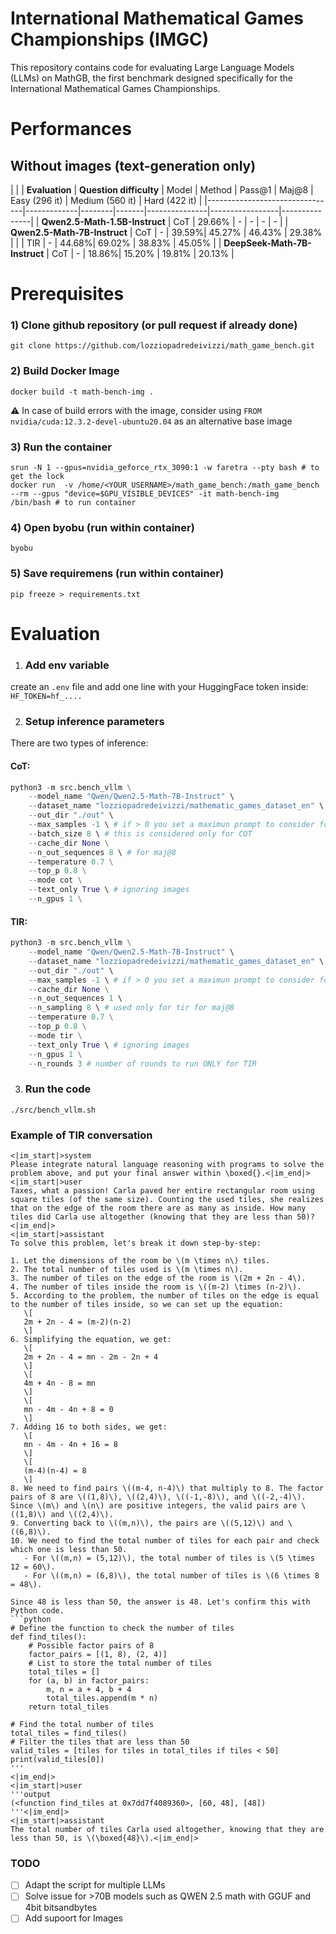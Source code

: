 # International Mathematical Games Championships (IMGC)
This repository contains code for evaluating Large Language Models (LLMs) on MathGB, the first benchmark designed specifically for the International Mathematical Games Championships.

# Performances
## Without images (text-generation only)
|                                |             |   **Evaluation**   |               **Question difficulty** 
| Model                          | Method      | Pass@1 | Maj@8 | Easy (296 it) | Medium (560 it) | Hard (422 it) |
|--------------------------------|-------------|--------|-------|---------------|-----------------|---------------|
| **Qwen2.5-Math-1.5B-Instruct** | CoT         | 29.66% | -     | -             | -               | -             |
| **Qwen2.5-Math-7B-Instruct**   | CoT         | -      | 39.59%| 45.27%        | 46.43%          | 29.38%        |
|                                | TIR         | -      | 44.68%| 69.02%        | 38.83%          | 45.05%        |
| **DeepSeek-Math-7B-Instruct**  | CoT         | -      | 18.86%| 15.20%        | 19.81%          | 20.13%        |

# Prerequisites 
### 1) Clone github repository (or pull request if already done)
```
git clone https://github.com/lozziopadredeivizzi/math_game_bench.git
```

### 2) Build Docker Image
```
docker build -t math-bench-img .
```
⚠️ In case of build errors with the image, consider using `FROM nvidia/cuda:12.3.2-devel-ubuntu20.04` as an alternative base image

### 3) Run the container 
```
srun -N 1 --gpus=nvidia_geforce_rtx_3090:1 -w faretra --pty bash # to get the lock
docker run  -v /home/<YOUR_USERNAME>/math_game_bench:/math_game_bench --rm --gpus "device=$GPU_VISIBLE_DEVICES" -it math-bench-img  /bin/bash # to run container
```

### 4) Open byobu (run within container)
```
byobu
```

### 5) Save requiremens (run within container)
```
pip freeze > requirements.txt
```

# Evaluation

1) ### Add env variable
create an `.env` file and add one line with your HuggingFace token inside: `HF_TOKEN=hf_....`

2) ### Setup inference parameters
There are two types of inference: 

#### CoT:

```python
python3 -m src.bench_vllm \
    --model_name "Qwen/Qwen2.5-Math-7B-Instruct" \
    --dataset_name "lozziopadredeivizzi/mathematic_games_dataset_en" \
    --out_dir "./out" \
    --max_samples -1 \ # if > 0 you set a maximun prompt to consider for the execution, useful for debug
    --batch_size 8 \ # this is considered only for COT
    --cache_dir None \
    --n_out_sequences 8 \ # for maj@8
    --temperature 0.7 \
    --top_p 0.8 \
    --mode cot \
    --text_only True \ # ignoring images
    --n_gpus 1 \
```

#### TIR:

```python
python3 -m src.bench_vllm \
    --model_name "Qwen/Qwen2.5-Math-7B-Instruct" \
    --dataset_name "lozziopadredeivizzi/mathematic_games_dataset_en" \
    --out_dir "./out" \
    --max_samples -1 \ # if > 0 you set a maximun prompt to consider for the execution, useful for debug
    --cache_dir None \
    --n_out_sequences 1 \ 
    --n_sampling 8 \ # used only for tir for maj@8
    --temperature 0.7 \
    --top_p 0.8 \
    --mode tir \
    --text_only True \ # ignoring images
    --n_gpus 1 \
    --n_rounds 3 # number of rounds to run ONLY for TIR
```

3) ### Run the code
```
./src/bench_vllm.sh
```

### Example of TIR conversation
```
<|im_start|>system
Please integrate natural language reasoning with programs to solve the problem above, and put your final answer within \boxed{}.<|im_end|>
<|im_start|>user
Taxes, what a passion! Carla paved her entire rectangular room using square tiles (of the same size). Counting the used tiles, she realizes that on the edge of the room there are as many as inside. How many tiles did Carla use altogether (knowing that they are less than 50)?<|im_end|>
<|im_start|>assistant
To solve this problem, let's break it down step-by-step:

1. Let the dimensions of the room be \(m \times n\) tiles.
2. The total number of tiles used is \(m \times n\).
3. The number of tiles on the edge of the room is \(2m + 2n - 4\).
4. The number of tiles inside the room is \((m-2) \times (n-2)\).
5. According to the problem, the number of tiles on the edge is equal to the number of tiles inside, so we can set up the equation:
   \[
   2m + 2n - 4 = (m-2)(n-2)
   \]
6. Simplifying the equation, we get:
   \[
   2m + 2n - 4 = mn - 2m - 2n + 4
   \]
   \[
   4m + 4n - 8 = mn
   \]
   \[
   mn - 4m - 4n + 8 = 0
   \]
7. Adding 16 to both sides, we get:
   \[
   mn - 4m - 4n + 16 = 8
   \]
   \[
   (m-4)(n-4) = 8
   \]
8. We need to find pairs \((m-4, n-4)\) that multiply to 8. The factor pairs of 8 are \((1,8)\), \((2,4)\), \((-1,-8)\), and \((-2,-4)\). Since \(m\) and \(n\) are positive integers, the valid pairs are \((1,8)\) and \((2,4)\).
9. Converting back to \((m,n)\), the pairs are \((5,12)\) and \((6,8)\).
10. We need to find the total number of tiles for each pair and check which one is less than 50.
   - For \((m,n) = (5,12)\), the total number of tiles is \(5 \times 12 = 60\).
   - For \((m,n) = (6,8)\), the total number of tiles is \(6 \times 8 = 48\).

Since 48 is less than 50, the answer is 48. Let's confirm this with Python code.
```python
# Define the function to check the number of tiles
def find_tiles():
    # Possible factor pairs of 8
    factor_pairs = [(1, 8), (2, 4)]
    # List to store the total number of tiles
    total_tiles = []
    for (a, b) in factor_pairs:
        m, n = a + 4, b + 4
        total_tiles.append(m * n)
    return total_tiles

# Find the total number of tiles
total_tiles = find_tiles()
# Filter the tiles that are less than 50
valid_tiles = [tiles for tiles in total_tiles if tiles < 50]
print(valid_tiles[0])
'''
<|im_end|>
<|im_start|>user
'''output
(<function find_tiles at 0x7dd7f4089360>, [60, 48], [48])
'''<|im_end|>
<|im_start|>assistant
The total number of tiles Carla used altogether, knowing that they are less than 50, is \(\boxed{48}\).<|im_end|>
```

### TODO
- [ ] Adapt the script for multiple LLMs
- [ ] Solve issue for >70B models such as QWEN 2.5 math with GGUF and 4bit bitsandbytes
- [ ] Add supoort for Images

